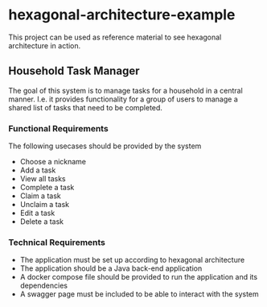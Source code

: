# hexagonal-architecture-example
This project can be used as reference material to see hexagonal architecture in action. 

## Household Task Manager
The goal of this system is to manage tasks for a household in a central manner. I.e. it provides functionality for a group of users to manage a shared list of tasks that need to be completed.

### Functional Requirements
The following usecases should be provided by the system
- Choose a nickname
- Add a task
- View all tasks
- Complete a task
- Claim a task
- Unclaim a task
- Edit a task
- Delete a task

### Technical Requirements
- The application must be set up according to hexagonal architecture
- The application should be a Java back-end application
- A docker compose file should be provided to run the application and its dependencies
- A swagger page must be included to be able to interact with the system


